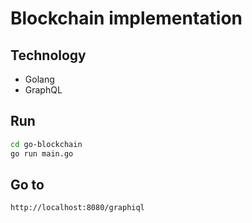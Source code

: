 # Blockchain implementation

## Technology
* Golang
* GraphQL

## Run

```bash
cd go-blockchain
go run main.go
```

## Go to
```
http://localhost:8080/graphiql
```
